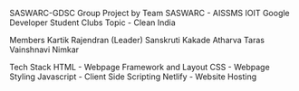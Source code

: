 SASWARC-GDSC
Group Project by Team SASWARC - AISSMS IOIT Google Developer Student Clubs
Topic - Clean India

Members
Kartik Rajendran (Leader)
Sanskruti Kakade
Atharva Taras
Vainshnavi Nimkar

Tech Stack
HTML - Webpage Framework and Layout
CSS - Webpage Styling
Javascript - Client Side Scripting
Netlify - Website Hosting
